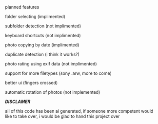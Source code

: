 planned features

folder selecting (implimented)

subfolder detection (not implimented)

keyboard shortcuts (not implimented)

photo copying by date (implimented)

duplicate detection (i think it works?)

photo rating using exif data (not implimented)

support for more filetypes (sony .arw, more to come)

better ui (fingers crossed)

automatic rotation of photos (not implemented)

***DISCLAMER***

all of this code has been ai generated, if someone more competent would like to take over, i would be glad to hand this project over
